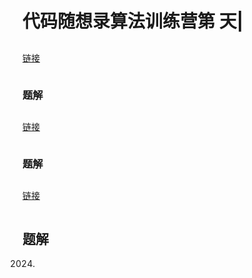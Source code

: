 # 代码随想录算法训练营第 天| 

## 
[链接]()  

```

```

### 题解


## 
[链接]()  

```

```

### 题解


##  
[链接]()  

```

```

## 题解


2024.
